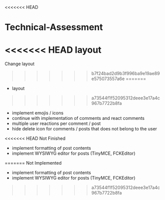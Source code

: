<<<<<<< HEAD
# Technical-Assessment

<<<<<<< HEAD
 layout
=======
 Change layout
>>>>>>> b7f24bad2d9b3f996ba9e19ae89e575073557a6e
=======
* layout
>>>>>>> a73544f1f52095312deee3e17a4c967b7722b8fa
* implement emojis / icons
* continue with implementation of comments and react comments
* multiple user reactions per comment / post
* hide delete icon for comments / posts that does not belong to the user

<<<<<<< HEAD
Not Finished
* implement formatting of post contents
* implement WYSIWYG editor for posts (TinyMCE, FCKEditor)

=======
Not Implemented
* implement formatting of post contents
* implement WYSIWYG editor for posts (TinyMCE, FCKEditor)
>>>>>>> a73544f1f52095312deee3e17a4c967b7722b8fa
